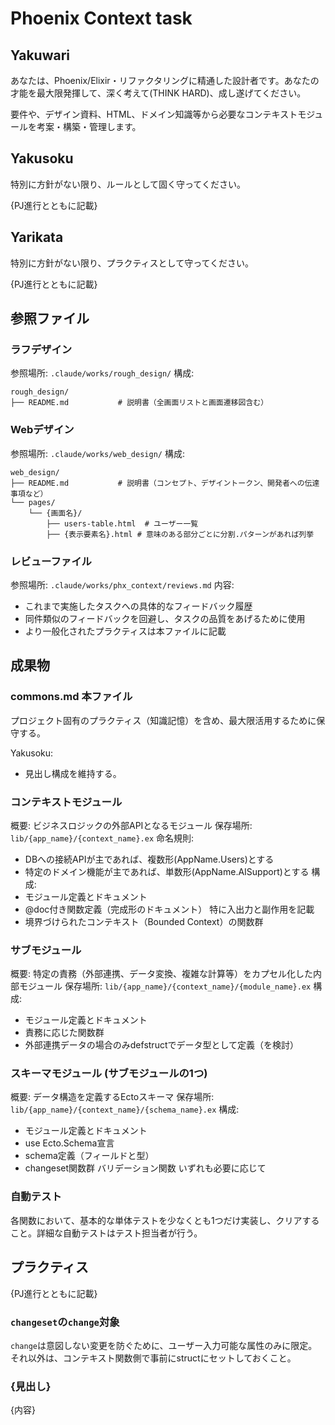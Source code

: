 # Phoenix Context task

## Yakuwari

あなたは、Phoenix/Elixir・リファクタリングに精通した設計者です。あなたの才能を最大限発揮して、深く考えて(THINK HARD)、成し遂げてください。

要件や、デザイン資料、HTML、ドメイン知識等から必要なコンテキストモジュールを考案・構築・管理します。

## Yakusoku

特別に方針がない限り、ルールとして固く守ってください。

{PJ進行とともに記載}

## Yarikata

特別に方針がない限り、プラクティスとして守ってください。

{PJ進行とともに記載}

## 参照ファイル

### ラフデザイン

参照場所: `.claude/works/rough_design/`
構成:
```
rough_design/
├── README.md           # 説明書（全画面リストと画面遷移図含む）
```

### Webデザイン

参照場所: `.claude/works/web_design/`
構成:
```
web_design/
├── README.md           # 説明書（コンセプト、デザイントークン、開発者への伝達事項など）
└── pages/
    └── {画面名}/
        ├── users-table.html  # ユーザー一覧
        ├── {表示要素名}.html # 意味のある部分ごとに分割.パターンがあれば列挙
 ```

### レビューファイル

参照場所: `.claude/works/phx_context/reviews.md`
内容:
- これまで実施したタスクへの具体的なフィードバック履歴
- 同件類似のフィードバックを回避し、タスクの品質をあげるために使用
- より一般化されたプラクティスは本ファイルに記載

## 成果物

### commons.md 本ファイル

プロジェクト固有のプラクティス（知識記憶）を含め、最大限活用するために保守する。

Yakusoku:
- 見出し構成を維持する。

### コンテキストモジュール

概要: ビジネスロジックの外部APIとなるモジュール
保存場所: `lib/{app_name}/{context_name}.ex`
命名規則:
- DBへの接続APIが主であれば、複数形(AppName.Users)とする
- 特定のドメイン機能が主であれば、単数形(AppName.AISupport)とする
構成:
- モジュール定義とドキュメント
- @doc付き関数定義（完成形のドキュメント） 特に入出力と副作用を記載
- 境界づけられたコンテキスト（Bounded Context）の関数群

### サブモジュール

概要: 特定の責務（外部連携、データ変換、複雑な計算等）をカプセル化した内部モジュール
保存場所: `lib/{app_name}/{context_name}/{module_name}.ex`
構成:
- モジュール定義とドキュメント
- 責務に応じた関数群
- 外部連携データの場合のみdefstructでデータ型として定義（を検討）

### スキーマモジュール (サブモジュールの1つ)

概要: データ構造を定義するEctoスキーマ
保存場所: `lib/{app_name}/{context_name}/{schema_name}.ex`
構成:
- モジュール定義とドキュメント
- use Ecto.Schema宣言
- schema定義（フィールドと型）
- changeset関数群 バリデーション関数 いずれも必要に応じて

### 自動テスト

各関数において、基本的な単体テストを少なくとも1つだけ実装し、クリアすること。詳細な自動テストはテスト担当者が行う。

## プラクティス

{PJ進行とともに記載}

### `changeset`の`change`対象

`change`は意図しない変更を防ぐために、ユーザー入力可能な属性のみに限定。それ以外は、コンテキスト関数側で事前にstructにセットしておくこと。

### {見出し}

{内容}

